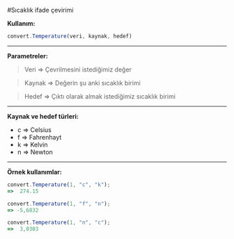 #Sıcaklık ifade çevirimi

**Kullanım:**
```javascript
convert.Temperature(veri, kaynak, hedef)
```
----------


**Parametreler:**
> Veri => Çevrilmesini istediğimiz değer

> Kaynak => Değerin şu anki sıcaklık birimi

> Hedef => Çıktı olarak almak istediğimiz sıcaklık birimi


----------


**Kaynak ve hedef türleri:**

 - c => Celsius
 - f => Fahrenhayt
 - k => Kelvin
 - n => Newton

 
  
----------

**Örnek kullanımlar:**

```javascript
convert.Temperature(1, "c", "k");
=>  274.15

convert.Temperature(1, "f", "n");
=> -5,6832

convert.Temperature(1, "n", "c");
=>  3,0303
```

